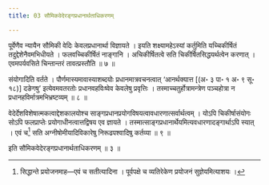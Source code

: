 ```yaml
---
title: 03 सौमिकवेदेरङ्गप्रधानार्थताधिकरणम्

---
```

पूर्वेणैव न्यायैन सौमिकी वेदिः केवलप्रधानार्था विज्ञायते । इयति शक्ष्यामहेऽस्यां कर्तुमिति यच्चिकीर्षितं तदुद्देशेनैवमभिधीयते । फलवच्चिकीर्षितं नाङ्गानि । अचिकीर्षितत्वे सति चिकीर्षितसिद्धयर्थत्वेन करणात् । एवमपर्यवसिते चिन्तान्तरं तावत्प्रस्तौति ॥ ७ ॥

संयोगादिति वर्तते । पौर्णमास्यमावास्याशब्दयोः प्रधानमात्रवचनत्वात् ‘आनर्थक्यात्त \[(अ॰ ३ पा॰ १ अ॰ ९ सू॰ १८)\] दङेगषु’ इत्येवमवतरतोः प्रधानवहविःष्वेव केवलेषु प्रवृत्तिः । तस्माच्चतुर्होत्रामन्त्रेण पञ्चहोत्रा न प्रधानहविर्मात्रमभिभ्रष्टव्यम् ॥ ८ ॥

वेदेर्देशविशेषात्मकत्वाद्देशकालयोश्च साङ्गप्रधानप्रयोगविषयत्वावधारणात्सर्वार्थत्वम् । योऽपि चिकीर्षासंयोगः सोऽपि फलप्राप्तेः प्रयोगाधीनत्वात्तद्विषय एव ज्ञायते । तस्मात्साङ्गप्रधानार्थेयमित्यवधारणादङ्गार्थाऽपि स्यात् । एवं च[^1] सति अग्नीषोमीयादिविकारेषु निरूढपश्वादिषु कर्तव्या ॥ ९ ॥

[^1]: सिद्धान्ते प्रयोजनमाह—एवं च सतीत्यादिना । पूर्वपक्षे च व्यतिरेकेण प्रयोजनं सुज्ञेयमित्याशयः ।


इति सौमिकवेदेरङ्गप्रधानार्थताधिकरणम् ॥ ३ ॥